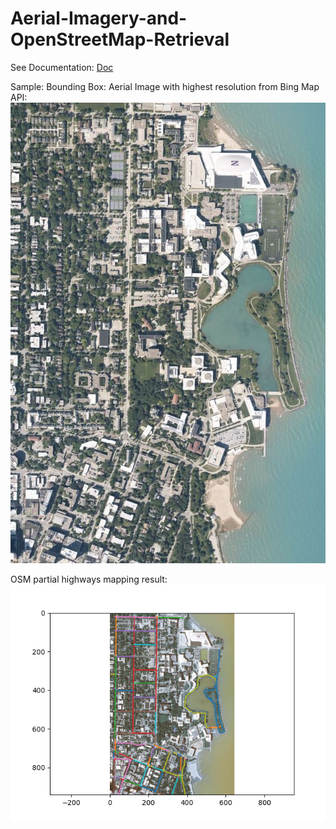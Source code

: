 # Aerial-Imagery-and-OpenStreetMap-Retrieval

See Documentation: [Doc](https://github.com/whywww/Aerial-Imagery-and-OpenStreetMap-Retrieval/blob/master/Aerial%20Imagery%20and%20OpenStreetMap%20Retrieval.pdf)

Sample:
Bounding Box: 
Aerial Image with highest resolution from Bing Map API:
![aerial](https://github.com/whywww/Aerial-Imagery-and-OpenStreetMap-Retrieval/blob/master/images/my_map.png?raw=true)

OSM partial highways mapping result:
![overlay](https://raw.githubusercontent.com/whywww/Aerial-Imagery-and-OpenStreetMap-Retrieval/master/images/matched.png)
